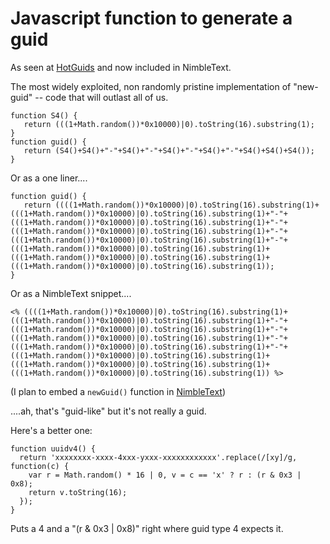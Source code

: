 ﻿# Javascript function to generate a guid

As seen at [HotGuids](https://secretgeek.net/hotGuids/index.htm) and now included in NimbleText.

The most widely exploited, non randomly pristine implementation of "new-guid" -- code that will outlast all of us.

	function S4() {
	   return (((1+Math.random())*0x10000)|0).toString(16).substring(1);
	}
	function guid() {
	   return (S4()+S4()+"-"+S4()+"-"+S4()+"-"+S4()+"-"+S4()+S4()+S4());
	}

Or as a one liner....

	function guid() {
	   return ((((1+Math.random())*0x10000)|0).toString(16).substring(1)+(((1+Math.random())*0x10000)|0).toString(16).substring(1)+"-"+(((1+Math.random())*0x10000)|0).toString(16).substring(1)+"-"+(((1+Math.random())*0x10000)|0).toString(16).substring(1)+"-"+(((1+Math.random())*0x10000)|0).toString(16).substring(1)+"-"+(((1+Math.random())*0x10000)|0).toString(16).substring(1)+(((1+Math.random())*0x10000)|0).toString(16).substring(1)+(((1+Math.random())*0x10000)|0).toString(16).substring(1));
	}

Or as a NimbleText snippet....

	<% ((((1+Math.random())*0x10000)|0).toString(16).substring(1)+(((1+Math.random())*0x10000)|0).toString(16).substring(1)+"-"+(((1+Math.random())*0x10000)|0).toString(16).substring(1)+"-"+(((1+Math.random())*0x10000)|0).toString(16).substring(1)+"-"+(((1+Math.random())*0x10000)|0).toString(16).substring(1)+"-"+(((1+Math.random())*0x10000)|0).toString(16).substring(1)+(((1+Math.random())*0x10000)|0).toString(16).substring(1)+(((1+Math.random())*0x10000)|0).toString(16).substring(1)) %>

(I plan to embed a `newGuid()` function in [NimbleText](https://nimbleText.com))

....ah, that's "guid-like" but it's not really a guid.

Here's a better one:

	function uuidv4() {
	  return 'xxxxxxxx-xxxx-4xxx-yxxx-xxxxxxxxxxxx'.replace(/[xy]/g, function(c) {
		var r = Math.random() * 16 | 0, v = c == 'x' ? r : (r & 0x3 | 0x8);
		return v.toString(16);
	  });
	}

Puts a 4 and a "(r & 0x3 | 0x8)" right where guid type 4 expects it.
